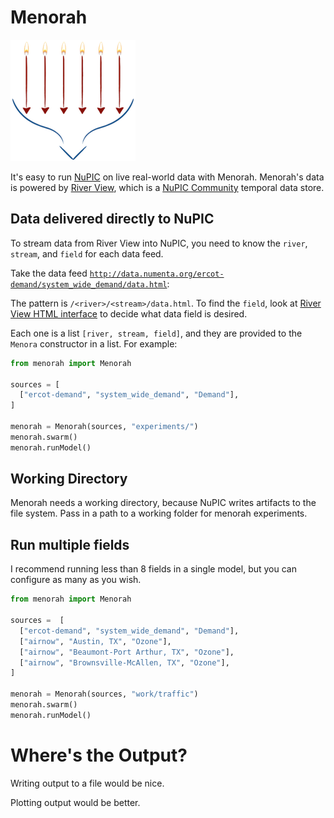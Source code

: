 # Menorah

![Menorah logo](menorah.png)

It's easy to run [NuPIC](http://github.com/numenta/nupic) on live real-world data with Menorah. Menorah's data is powered by [River View](http://data.numenta.org), which is a [NuPIC Community](http://github.com/nupic-community/river-view) temporal data store.
 
## Data delivered directly to NuPIC

To stream data from River View into NuPIC, you need to know the `river`, `stream`, and `field` for each data feed. 

Take the data feed [`http://data.numenta.org/ercot-demand/system_wide_demand/data.html`](http://data.numenta.org/ercot-demand/system_wide_demand/data.html):

The pattern is `/<river>/<stream>/data.html`. To find the `field`, look at [River View HTML interface](http://data.numenta.org/ercot-demand/system_wide_demand/data.html) to decide what data field is desired. 

Each one is a list `[river, stream, field]`, and they are provided to the `Menora` constructor in a list. For example:

```python
from menorah import Menorah

sources = [
  ["ercot-demand", "system_wide_demand", "Demand"],
]

menorah = Menorah(sources, "experiments/")
menorah.swarm()
menorah.runModel()
```

## Working Directory

Menorah needs a working directory, because NuPIC writes artifacts to the file system. Pass in a path to a working folder for menorah experiments.

## Run multiple fields

I recommend running less than 8 fields in a single model, but you can configure as many as you wish. 

```python
from menorah import Menorah

sources =  [
  ["ercot-demand", "system_wide_demand", "Demand"],
  ["airnow", "Austin, TX", "Ozone"],
  ["airnow", "Beaumont-Port Arthur, TX", "Ozone"],
  ["airnow", "Brownsville-McAllen, TX", "Ozone"],
]

menorah = Menorah(sources, "work/traffic")
menorah.swarm()
menorah.runModel()
```

# Where's the Output?

Writing output to a file would be nice.

Plotting output would be better.
